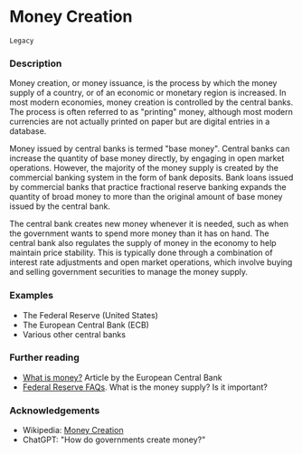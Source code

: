 # Money Creation

`Legacy` 

### Description

Money creation, or money issuance, is the process by which the money supply of a country, or of an economic or monetary region is increased. In most modern economies, money creation is controlled by the central banks. The process is often referred to as "printing" money, although most modern currencies are not actually printed on paper but are digital entries in a database.

Money issued by central banks is termed "base money". Central banks can increase the quantity of base money directly, by engaging in open market operations. However, the majority of the money supply is created by the commercial banking system in the form of bank deposits. Bank loans issued by commercial banks that practice fractional reserve banking expands the quantity of broad money to more than the original amount of base money issued by the central bank.

The central bank creates new money whenever it is needed, such as when the government wants to spend more money than it has on hand. The central bank also regulates the supply of money in the economy to help maintain price stability. This is typically done through a combination of interest rate adjustments and open market operations, which involve buying and selling government securities to manage the money supply.

### Examples

- The Federal Reserve (United States)
- The European Central Bank (ECB)
- Various other central banks

### Further reading

- [What is money?](https://www.ecb.europa.eu/ecb/educational/explainers/tell-me-more/html/what_is_money.en.html) Article by the European Central Bank
- [Federal Reserve FAQs](https://www.federalreserve.gov/faqs/money_12845.htm). What is the money supply? Is it important?

### Acknowledgements

- Wikipedia: [Money Creation](https://en.wikipedia.org/wiki/Money_creation)
- ChatGPT: "How do governments create money?"